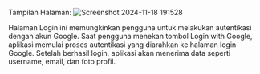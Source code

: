 

Tampilan Halaman:
![Screenshot 2024-11-18 191528](https://github.com/user-attachments/assets/16920fb6-9c2f-475e-a86d-c39043673c7b)

Halaman Login ini memungkinkan pengguna untuk melakukan autentikasi dengan akun Google. Saat pengguna menekan tombol Login with Google, aplikasi memulai proses autentikasi yang diarahkan ke halaman login Google. Setelah berhasil login, aplikasi akan menerima data seperti username, email, dan foto profil.



